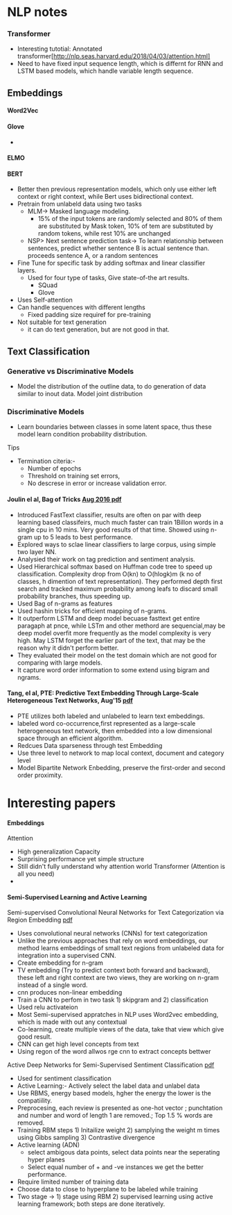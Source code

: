 # NLP notes

### Transformer
+ Interesting tutotial: Annotated transformer[http://nlp.seas.harvard.edu/2018/04/03/attention.html]
+ Need to have fixed input sequence length, which is differnt for RNN and LSTM based models, which handle variable length sequence.

## Embeddings

#### Word2Vec

#### Glove
+ 

#### ELMO

#### BERT
+ Better then previous representation models, which only use either left context or right context, while Bert uses bidirectional context.
+ Pretrain from unlabeld data using two tasks
  + MLM-> Masked language modeling.
    + 15% of the input tokens are randomly selected and 80% of them are substituted by Mask token, 10% of tem are substituted by random tokens, while rest 10% are unchanged
  + NSP> Next sentence prediction task-> To learn relationship between sentences, predict whether sentence B is actual sentence than. proceeds sentence A, or a random sentences
+ Fine Tune for specific task by adding softmax and linear classifier layers.
  + Used for four type of tasks, Give state-of-the art results.
    - SQuad
    - Glove
+ Uses Self-attention
+ Can handle sequences with different lengths
  + Fixed padding size requiref for pre-training
+ Not suitable for text generation
  + it can do text generation, but are not good in that.


## Text Classification

### Generative vs Discriminative Models
+ Model the distribution of the outline data, to do generation of data similar to inout data. Model joint distribution
### Discriminative Models
+ Learn boundaries between classes in some latent space, thus these model learn condition probability distribution.

Tips


+ Termination citeria:- 
    + Number of epochs
    + Threshold on training set errors, 
    + No descrese in error or increase validation error.
    
#### Joulin el al, Bag of Tricks [Aug 2016 pdf](https://arxiv.org/pdf/1607.01759.pdf)
+ Introduced FastText classifier, results are often on par with deep learning based classifeirs, much much faster can train 1Billon words in a single cpu in 10 mins. Very good results of that time. Showed using n-gram up to 5 leads to best performance.
+ Explored ways to sclae linear classifiers to large corpus, using simple two layer NN. 
+ Analysied their work on tag prediction and sentiment analysis.
+ Used Hierarchical softmax based on Huffman code tree to speed up classification. Complexity drop from O(kn) to O(hlogk)m (k no of classes, h dimention of text representation). They performed depth first search and tracked maximum probability among leafs to discard small probability branches, thus speeding up.
+ Used Bag of n-grams as features 
+ Used hashin tricks for efficient mapping of n-grams.
+ It outperform LSTM and deep model becuase fasttext get entire paragaph at pnce, while LSTm and other methord are sequencial,may be deep model overfit more frequently as the model complexity is very high. May LSTM forget the earlier part of the text, that may be the reason why it didn't perform better.
+ They evaluated their model on the test domain which are not good for comparing with large models.
+ It capture word order information to some extend using bigram and ngrams.

#### Tang, el al, PTE: Predictive Text Embedding Through Large-Scale Heterogeneous Text Networks, Aug'15 [pdf](https://arxiv.org/pdf/1508.00200.pdf)
+ PTE utilizes both labeled and unlabeled to learn text embeddings.
+ labeled word co-occurrence,first represented as a large-scale heterogeneous text network, then embedded into a low dimensional space through an efficient algorithm.
+ Redcues Data sparseness through test Embedding
+ Use three level to network to map local context, document and category level
+ Model Bipartite Network Enbedding, preserve the first-order and second order proximity.



    
# Interesting papers
#### Embeddings

Attention
+ High generalization Capacity
+ Surprising performance yet simple structure
+ Still didn't fully understand why attention world
Transformer (Attention is all you need)
+ 

#### Semi-Supervised Learning and Active Learning

Semi-supervised Convolutional Neural Networks for Text Categorization via Region Embedding [pdf](https://papers.nips.cc/paper/5849-semi-supervised-convolutional-neural-networks-for-text-categorization-via-region-embedding.pdf)
+ Uses convolutional neural networks (CNNs) for text categorization
+ Unlike the previous approaches that rely on word embeddings, our method learns embeddings of small text regions from unlabeled data for integration into a supervised CNN.
+ Create embedding for n-gram
+ TV embedding (Try to predict context both forward and backward), these left and right context are two views, they are working on n-gram instead of a single word.
+ cnn produces non-linear embedding
+ Train a CNN to perfom in two task 1) skipgram and 2) classification
+ Used relu activateion
+ Most Semi-supervised appratches in NLP uses Word2vec embedding, which is made with out any contextual 
+ Co-learning, create multiple views of the data, take that view which give good result.
+ CNN can get high level concepts from text
+ Using regon of the word allwos rge cnn to extract concepts bettwer


Active Deep Networks for Semi-Supervised Sentiment Classification [pdf](https://www.aclweb.org/anthology/C10-2173)
+ Used for sentiment classification
+ Active Learning:- Actively select the label data and unlabel data
+ Use RBMS, energy based models, hgher the energy the lower is the compatiility.
+ Preprocesing, each review is presented as one-hot vector ; punchtation and number and word of length 1 are removed.; Top 1.5 % words are removed.
+ Training RBM steps 1) Initailize weight 2) samplying the weight m times using Gibbs sampling 3) Contrastive divergence
+ Active learning (ADN)
    + select ambigous data points, select data points near the seperating hyper planes
    + Select equal number of + and -ve instances we get the better performance.
+ Require limited number of training data
+ Choose data to close to hyperplane to be labeled while training
+ Two stage -> 1) stage using RBM 2) supervised learning using active learning framework; both steps are done iteratively.







